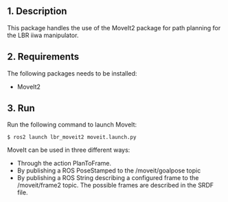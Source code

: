 ## 1. Description

This package handles the use of the MoveIt2 package for path planning for the LBR iiwa manipulator. 

## 2. Requirements
The following packages needs to be installed:
- MoveIt2


## 3. Run


Run the following command to launch MoveIt: 

```
$ ros2 launch lbr_moveit2 moveit.launch.py 
```

MoveIt can be used in three different ways: 
- Through the action PlanToFrame. 
- By publishing a ROS PoseStamped to the /moveit/goalpose topic
- By publishing a ROS String describing a configured frame to the /moveit/frame2 topic. The possible frames are described in the SRDF file.  
